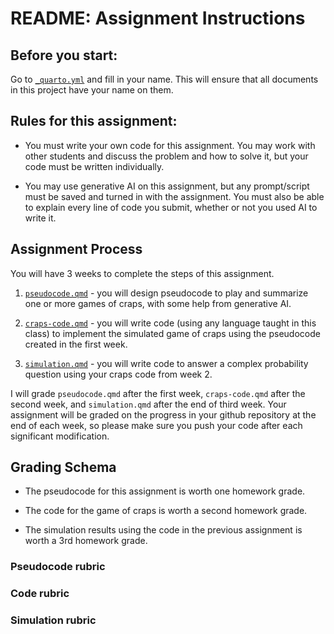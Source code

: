 # README: Assignment Instructions

## Before you start:

Go to [`_quarto.yml`](_quarto.yml) and fill in your name. 
This will ensure that all documents in this project have your name on them.

## Rules for this assignment:

- You must write your own code for this assignment. You may work with other students and discuss the problem and how to solve it, but your code must be written individually.

- You may use generative AI on this assignment, but any prompt/script must be saved and turned in with the assignment. You must also be able to explain every line of code you submit, whether or not you used AI to write it.




## Assignment Process

You will have 3 weeks to complete the steps of this assignment.

1. [`pseudocode.qmd`](pseudocode.qmd) - you will design pseudocode to play and summarize one or more games of craps, with some help from generative AI.


2. [`craps-code.qmd`](craps-code.qmd) - you will write code (using any language taught in this class) to implement the simulated game of craps using the pseudocode created in the first week.


3. [`simulation.qmd`](simulation.qmd) - you will write code to answer a complex probability question using your craps code from week 2.


I will grade `pseudocode.qmd` after the first week, `craps-code.qmd` after the second week, and `simulation.qmd` after the end of third week.
Your assignment will be graded on the progress in your github repository at the end of each week, so please make sure you push your code after each significant modification.




## Grading Schema

- The pseudocode for this assignment is worth one homework grade.

- The code for the game of craps is worth a second homework grade.

- The simulation results using the code in the previous assignment is worth a 3rd homework grade.

### Pseudocode rubric


### Code rubric


### Simulation rubric